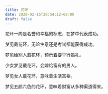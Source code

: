 ```yaml
---
title: 花环
date: 2020-02-15T20:54:12+08:00
draft: false
---
```


花环一向是名誉和幸福的标志，在梦中代表成功。

梦见戴花环，无论生意还是考试都能获得成功。

梦见给别人戴花环，预示着要举行婚礼。

少女梦见戴花环，会嫁给富有的男人。

梦见女人戴花环，意味着生活富裕。

梦见五颜六色的花环，意味着财富从多种渠道得来。